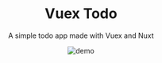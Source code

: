<h1 align="center">Vuex Todo</h1>
<p align="center">
  A simple todo app made with Vuex and Nuxt
</p>
<p align="center">
  <img src="demo/demo.gif" alt="demo">
</p>
